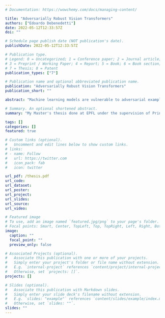 ```yaml
---
# Documentation: https://wowchemy.com/docs/managing-content/

title: "Adversarially Robust Vision Transformers"
authors: ["Edoardo Debenedetti"]
date: 2022-05-12T12:33:57Z
doi: ""

# Schedule page publish date (NOT publication's date).
publishDate: 2022-05-12T12:33:57Z

# Publication type.
# Legend: 0 = Uncategorized; 1 = Conference paper; 2 = Journal article;
# 3 = Preprint / Working Paper; 4 = Report; 5 = Book; 6 = Book section;
# 7 = Thesis; 8 = Patent
publication_types: ["7"]

# Publication name and optional abbreviated publication name.
publication: "Adversarially Robust Vision Transformers"
publication_short: ""

abstract: "Machine learning models are vulnerable to adversarial examples: perturbations added to benign inputs in order to fool a model into making a wrong prediction. The most successful approach to defend against adversarial examples is adversarial training, a training technique which is theoretically principled and highly effective in practice. Adversarially trained models are more robust to adversarial perturbations, albeit at the expense of the accuracy on clean samples, leading to a robustness-accuracy trade-off. Currently, the community resorts to deeper and wider models to improve this trade-off, hence decreasing the efficiency and practicality of adversarial training. In this work we show that, by switching to Vision Transformers (in particular XCiT, a Vision Transformer variation) than the ones most commonly used (ResNets and WideResNets), we can improve this trade-off without the need to use larger models, hence improving the practicality of adversarial training. We manage to do so by finding a tailored adversarial training recipe -different from the default recipe for standard training- which leads to state-of-the-art results by a significant margin. We also show that this setup scales to larger variants of XCiT, and that models trained with this setup can be fine-tuned on other smaller datasets, such as CIFAR-10, Caltech-101, and Oxford Flowers. Moreover, we compare the adversarial perturbations of our robust XCiT to those of a robust ResNet, quantifying that the former captures more semantic attributes than the latter. To the best of our knowledge, this is the first work to establish superiority of Vision Transformer over CNNs in robust machine learning. Thus, we highly recommend the use of ViTs for adversarial training."

# Summary. An optional shortened abstract.
summary: "My Master's thesis done at EPFL under the supervision of Princeton's Vikash Sehwag and Prof. Prateek Mittal, and EPFL's Prof. Troncoso. We show that we can obtain state of the art results in adversarial training using Vision Transformers (in particular with XCiT) on ImageNet."

tags: []
categories: []
featured: true

# Custom links (optional).
#   Uncomment and edit lines below to show custom links.
# links:
# - name: Follow
#   url: https://twitter.com
#   icon_pack: fab
#   icon: twitter

url_pdf: /thesis.pdf
url_code:
url_dataset:
url_poster:
url_project:
url_slides:
url_source:
url_video:

# Featured image
# To use, add an image named `featured.jpg/png` to your page's folder. 
# Focal points: Smart, Center, TopLeft, Top, TopRight, Left, Right, BottomLeft, Bottom, BottomRight.
image:
  caption: ""
  focal_point: ""
  preview_only: false

# Associated Projects (optional).
#   Associate this publication with one or more of your projects.
#   Simply enter your project's folder or file name without extension.
#   E.g. `internal-project` references `content/project/internal-project/index.md`.
#   Otherwise, set `projects: []`.
projects: []

# Slides (optional).
#   Associate this publication with Markdown slides.
#   Simply enter your slide deck's filename without extension.
#   E.g. `slides: "example"` references `content/slides/example/index.md`.
#   Otherwise, set `slides: ""`.
slides: ""
---
```

